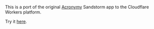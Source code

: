 This is a port of the original [Acronymy](https://github.com/dwrensha/acronymy)
Sandstorm app to the Cloudflare Workers platform.

Try it [here](https://acronymy.net).
